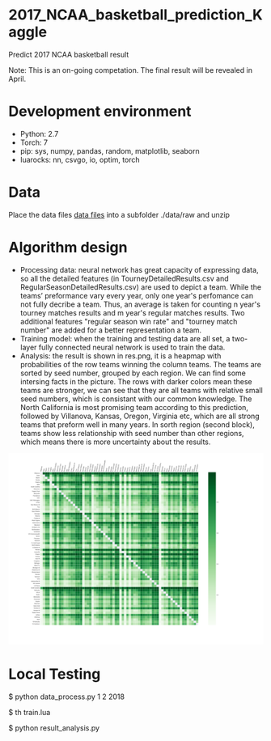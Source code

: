 # 2017_NCAA_basketball_prediction_Kaggle
Predict 2017 NCAA basketball result

Note: This is an on-going competation. The final result will be revealed in April.

# Development environment
* Python: 2.7
* Torch: 7
* pip: sys, numpy, pandas, random, matplotlib, seaborn
* luarocks: nn, csvgo, io, optim, torch

# Data
Place the data files  [data files](https://www.kaggle.com/c/march-machine-learning-mania-2017/data) into a subfolder ./data/raw and unzip

# Algorithm design
* Processing data: neural network has great capacity of expressing data, so all the detailed features (in TourneyDetailedResults.csv and RegularSeasonDetailedResults.csv) are used to depict a team. While the teams’ preformance vary every year, only one year's perfomance can not fully decribe a team. Thus, an average is taken for counting n year's tourney matches results and m year's regular matches results. Two additional features "regular season win rate" and "tourney match number" are added for a better representation a team.
* Training model: when the training and testing data are all set, a two-layer fully connected neural network is used to train the data.
* Analysis: the result is shown in res.png, it is a heapmap with probabilities of the row teams winning the column teams. The teams are sorted by seed number, grouped by each region. We can find some intersing facts in the picture. The rows with darker colors mean these teams are stronger, we can see that they are all teams with relative small seed numbers, which is consistant with our common knowledge. The North California is most promising team according to this prediction, followed by Villanova, Kansas, Oregon, Virginia etc, which are all strong teams that preform well in many years. In sorth region (second block), teams show less relationship with seed number than other regions, which means there is more uncertainty about the results. 

<p align="center">
  <img src="data/result/res.png" width="1000"/>
</p>

# Local Testing
$ python data_process.py 1 2 2018

$ th train.lua

$ python result_analysis.py

